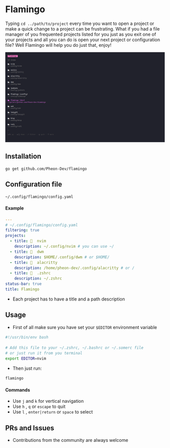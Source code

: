 # Flamingo
Typing `cd ../path/to/project` every time you want to open a project or
make a quick change to a project can be frustrating.
What if you had a file manager of you frequented projects listed for you
just as you exit one of your projects and all you can do is open your next 
project or configuration file?
Well Flamingo will help you do just that, enjoy!

![Flamingo](/flamingo.png)

## Installation
```
go get github.com/Pheon-Dev/flamingo
```

## Configuration file

```bash
~/.config/flamingo/config.yaml
```
#### Example

```yaml
---
# ~/.config/flamingo/config.yaml
filtering: true
projects:
  - title:   nvim
    description: ~/.config/nvim # you can use ~/
  - title:   dwm
    description: $HOME/.config/dwm # or $HOME/
  - title:   alacritty
    description: /home/pheon-dev/.config/alacritty # or /
  - title:   .zshrc
    description: ~/.zshrc
status-bar: true
title: Flamingo
```
- Each project has to have a title and a path description

## Usage
- First of all make sure you have set your `$EDITOR` environment variable
```bash
#!/usr/bin/env bash

# Add this file to your ~/.zshrc, ~/.bashrc or ~/.somerc file
# or just run it from you terminal
export EDITOR=nvim

```

- Then just run:
```bash
flamingo
```

#### Commands
- Use `j` and `k` for vertical navigation
- Use `h` , `q` or `escape` to quit
- Use `l` , `enter|return` or `space` to select

## PRs and Issues
- Contributions from the community are always welcome
